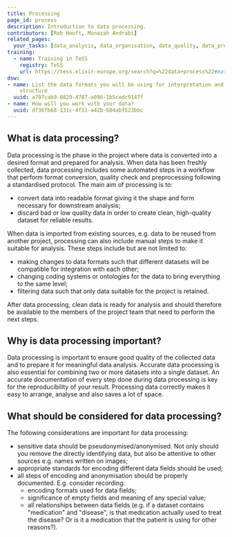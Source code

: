 ```yaml
---
title: Processing
page_id: process
description: Introduction to data processing.
contributors: [Rob Hooft, Munazah Andrabi]
related_pages: 
  your_tasks: [data_analysis, data_organisation, data_quality, data_provenance]
training:
  - name: Training in TeSS
    registry: TeSS
    url: https://tess.elixir-europe.org/search?q=%22data+process%22#materials
dsw:
- name: List the data formats you will be using for interpretation and describe their
    structure
  uuid: a797cab9-0829-4787-a096-1b5cedc9147f
- name: How will you work with your data?
  uuid: df36fb68-131c-4f31-a42b-684abf523bbc
---
```


## What is data processing?

Data processing is the phase in the project where data is converted into a desired format and prepared for analysis. When data has been freshly collected, data processing includes some automated steps in a workflow that perform format conversion, quality check and preprocessing following a standardised protocol. The main aim of processing is to:
 * convert data into readable format giving it the shape and form necessary for downstream analysis;
 * discard bad or low quality data in order to create clean, high-quality dataset for reliable results.

When data is imported from existing sources, e.g. data to be reused from another project, processing can also include manual steps to make it suitable for analysis. These steps include but are not limited to:
 * making changes to data formats such that different datasets will be compatible for integration with each other;
 * changing coding systems or ontologies for the data to bring everything to the same level;
 * filtering data such that only data suitable for the project is retained.

 After data processing, clean data is ready for analysis and should therefore be available to the members of the project team that need to perform the next steps.

## Why is data processing important?

Data processing is important to ensure good quality of the collected data and to prepare it for meaningful data analysis. Accurate data processing is also essential for combining two or more datasets into a single dataset. An accurate documentation of every step done during data processing is key for the reproducibility of your result. Processing data correctly makes it easy to arrange, analyse and also saves a lot of space.

## What should be considered for data processing?

The following considerations are important for data processing:

* sensitive data should be pseudonymised/anonymised. Not only should you remove the directly identifying data, but also be attentive to other sources e.g. names written on images;
* appropriate standards for encoding different data fields should be used;
* all steps of encoding and anonymisation should be properly documented. E.g. consider recording:
    * encoding formats used for data fields;
    * significance of empty fields and meaning of any special value;
    * all relationships between data fields (e.g. if a dataset contains "medication" and "disease", is that medication actually used to treat the disease? Or is it a medication that the patient is using for other reasons?).
